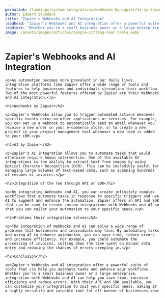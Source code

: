 ```yaml
---
permalink: /landings/system-integrations/webhooks-by-zapier/ai-by-zapier
author: Edward Saunders
title: "Zapier's Webhooks and AI Integration"
leadhead: "Zapier's Webhooks and AI integration offer a powerful suite of tools that can help you automate tasks and enhance your workflows"
leadtext: "Whether you're a small business owner or a large enterprise, integration with Webhooks and AI can help you save time, increase efficiency and reduce errors. With their API and SDK available, you can customize your integration to suit your specific needs, making it a highly versatile and valuable tool for all manner of businesses."
image: /assets/images/articles/people-sitting-near-table.webp
---
```

<div class="arttext">
	<h1>Zapier's Webhooks and AI Integration</h1>

	<p>As automation becomes more prevalent in our daily lives, integration platforms like Zapier offer a wide range of tools and features to help businesses and individuals streamline their workflow. Two of the most powerful features offered by Zapier are their Webhooks and AI integration.</p>

	<h2>Webhooks by Zapier</h2>

	<p>Zapier's Webhooks allow you to trigger automated actions whenever specific events occur on other applications or services. For example, you can set up a webhook to automatically send an email whenever you receive a new order on your e-commerce store, or to create a new project in your project management tool whenever a new lead is added to your CRM.</p>

	<h2>AI by Zapier</h2>

	<p>Zapier's AI integration allows you to automate tasks that would otherwise require human intervention. One of the available AI integrations is the ability to extract text from images by using Optical Character Recognition (OCR). This can be incredibly useful for managing large volumes of text-based data, such as scanning hundreds of resumes or invoices.</p>

	<h2>Integration of the Two through API or SDK</h2>

	<p>By integrating Webhooks and AI, you can create infinitely complex workflows that automate tasks in response to specific triggers and use AI to augment and enhance the automation. Zapier offers an API and SDK that can be used to create custom integrations with Webhooks and AI so that you can tailor your automation to your specific needs.</p>

	<h2>Problems their integration solves</h2>

	<p>The integration of Webhooks and AI can solve a wide range of problems that businesses and individuals may face. By automating tasks and using AI to enhance automation, you can save time, reduce errors and increase efficiency. For example, you could automate the processing of invoices, cutting down the time spent on manual data entry and reducing the chances of errors creeping in.</p>

	<h2>Conclusion</h2>

	<p>Zapier's Webhooks and AI integration offer a powerful suite of tools that can help you automate tasks and enhance your workflows. Whether you're a small business owner or a large enterprise, integration with Webhooks and AI can help you save time, increase efficiency and reduce errors. With their API and SDK available, you can customize your integration to suit your specific needs, making it a highly versatile and valuable tool for all manner of businesses.</p>

</div>